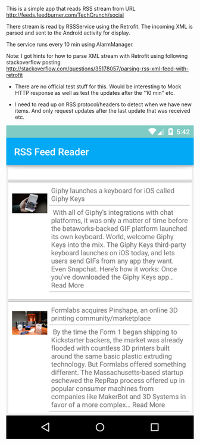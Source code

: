 
This is a simple app that reads RSS stream from URL http://feeds.feedburner.com/TechCrunch/social

There stream is read by RSSService using the Retrofit. The incoming XML is parsed and sent to the
Android activity for display.

The service runs every 10 min using AlarmManager.

Note: I got hints for how to parse XML stream with Retrofit using following stackoverflow posting
      http://stackoverflow.com/questions/35178057/parsing-rss-xml-feed-with-retrofit

* There are no official test stuff for this. Would be interesting to Mock HTTP response as well as 
  test the updates after the "10 min" etc.

* I need to read up on RSS protocol/headers to detect when we have new items. And only request updates after
  the last update that was received etc.

![Application Image](https://github.com/snijsure/rssreader/blob/master/app.png)
